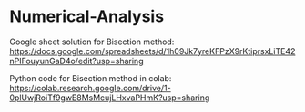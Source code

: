 # Numerical-Analysis

Google sheet solution for Bisection method:
https://docs.google.com/spreadsheets/d/1h09Jk7yreKFPzX9rKtiprsxLiTE42nPIFouyunGaD4o/edit?usp=sharing

Python code for Bisection method in colab:
https://colab.research.google.com/drive/1-0plUwjRoiTf9gwE8MsMcujLHxvaPHmK?usp=sharing
